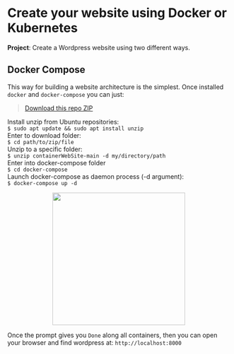 # Create your website using Docker or Kubernetes

**Project**: Create a Wordpress website using two different ways.

## Docker Compose
This way for building a website architecture is the simplest.
Once installed `docker` and `docker-compose` you can just:<br>
> [Download this repo ZIP](https://github.com/Jacopo-vitale/containerWebSite/archive/refs/heads/main.zip) <br>

Install unzip from Ubuntu repositories:<br>
`$ sudo apt update && sudo apt install unzip`<br>
Enter to download folder: <br>
`$ cd path/to/zip/file`<br>
Unzip to a specific folder:<br>
`$ unzip containerWebSite-main -d my/directory/path`<br>
Enter into docker-compose folder<br>
`$ cd docker-compose`<br>
Launch docker-compose as daemon process (-d argument):<br>
`$ docker-compose up -d`<br>



<p align="center">
  <img width="300" src="https://user-images.githubusercontent.com/74437465/196418959-31d5441b-f64d-46e0-8c53-95afc18bac24.png">
</p>

Once the prompt gives you `Done` along all containers, then you can open your browser and find wordpress at:
`http://localhost:8000`
